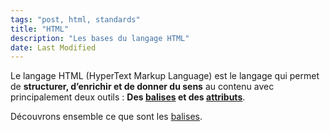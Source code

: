 ```yaml
---
tags: "post, html, standards"
title: "HTML"
description: "Les bases du langage HTML"
date: Last Modified
---
```


Le langage HTML (HyperText Markup Language) est le langage qui permet de **structurer, d’enrichir et de donner du sens** au contenu avec principalement deux outils : **Des [balises](les-balises) et des [attributs](les-attributs)**.


Découvrons ensemble ce que sont les [balises](les-balises).